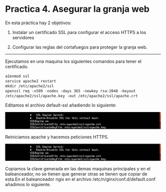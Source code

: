 # Practica 4. Asegurar la granja web

En esta práctica hay 2 objetivos:

1. Instalar un certificado SSL para configurar el acceso HTTPS a los servidores

2. Configurar las reglas del cortafuegos para proteger la granja web.

---

Ejecutamos en una maquina los siguientes comandos para tener el certificado.
	
	a2enmod ssl
	service apache2 restart
	mkdir /etc/apache2/ssl
	openssl req -x509 -nodes -days 365 -newkey rsa:2048 -keyout /etc/apache2/ssl/apache.key -out /etc/apache2/ssl/apache.crt

Editamos el archivo default-ssl añadiendo lo siguiente:

![img](https://github.com/SixtoCoca/SWAP/blob/master/Imagenes/default-ssl.png)

Reiniciamos apache y hacemos peticiones HTTPS.

![img](https://github.com/SixtoCoca/SWAP/blob/master/Imagenes/default-ssl.png)

Copiamos la clave generada en las demas maquinas principales y en el baleanceador, no se tienen que generar otras se tienen que copiar de esta.En el baleanceador ngix en el archivo /etc/n/ginx/conf.d/default.conf añadimos lo siguiente.


